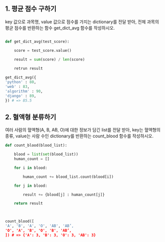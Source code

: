 
## 1. 평균 점수 구하기

key 값으로 과목명, value 값으로 점수를 가지는 dictionary를 전달 받아, 전체 과목의
평균 점수를 반환하는 함수 get_dict_avg 함수를 작성하시오.

```python

def get_dict_avg(test_score):

    score = test_score.value()
    
    result = sum(score) / len(score)

    retrun result

get_dict_avg({
'python' : 80,
'web' : 83,
'algorithm' : 90,
'django' : 89,
}) # => 85.5
```





## 2. 혈액형 분류하기


여러 사람의 혈액형(A, B, AB, O)에 대한 정보가 담긴 list를 전달 받아, key는 혈액형의
종류, value는 사람 수인 dictionary를 반환하는 count_blood 함수를 작성하시오.


```python
def count_blood(blood_list):

    blood = list(set(blood_list))
    human_count = []

    for i in blood:

        human_count += blood_list.count(blood[i])

    for j in blood:

        result += {blood[j] : human_count[j]}

    return result

    

count_blood([
'A', 'B', 'A', 'O', 'AB', 'AB’,
'O', 'A', 'B', 'O', 'B', 'AB’,
]) # => {'A': 3, 'B': 3, 'O': 3, 'AB': 3}
```



